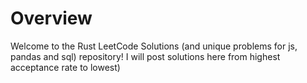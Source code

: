 # Overview

Welcome to the Rust LeetCode Solutions (and unique problems for js, pandas and sql) repository! I will post solutions here from highest acceptance rate to lowest)
